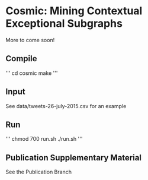 # Cosmic: Mining Contextual Exceptional Subgraphs

More to come soon!

## Compile
'''
cd cosmic
make
'''

## Input
See data/tweets-26-july-2015.csv for an example

## Run 
'''
chmod 700 run.sh
./run.sh
'''

## Publication Supplementary Material
See the Publication Branch
